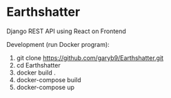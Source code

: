 # Earthshatter
Django REST API using React on Frontend

Development (run Docker program):
1. git clone https://github.com/garyb9/Earthshatter.git
2. cd Earthshatter
3. docker build .
4. docker-compose build
5. docker-compose up


